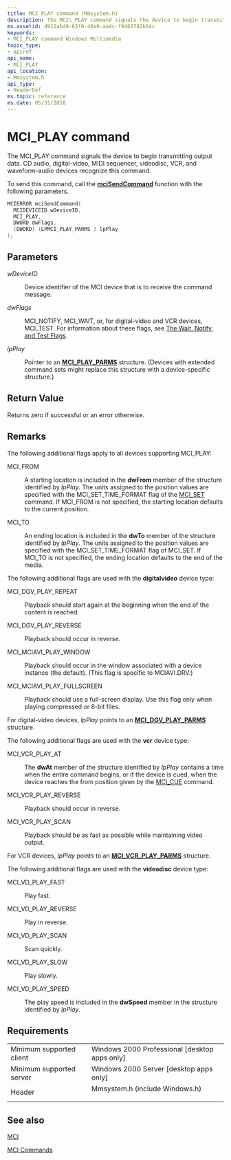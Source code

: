 ```yaml
---
title: MCI_PLAY command (Mmsystem.h)
description: The MCI\_PLAY command signals the device to begin transmitting output data. CD audio, digital-video, MIDI sequencer, videodisc, VCR, and waveform-audio devices recognize this command.
ms.assetid: d912ab49-63f0-40a9-aa4c-f9463782b54c
keywords:
- MCI_PLAY command Windows Multimedia
topic_type:
- apiref
api_name:
- MCI_PLAY
api_location:
- Mmsystem.h
api_type:
- HeaderDef
ms.topic: reference
ms.date: 05/31/2018
---
```


# MCI\_PLAY command

The MCI\_PLAY command signals the device to begin transmitting output data. CD audio, digital-video, MIDI sequencer, videodisc, VCR, and waveform-audio devices recognize this command.

To send this command, call the [**mciSendCommand**](/previous-versions//dd757160(v=vs.85)) function with the following parameters.


```C++
MCIERROR mciSendCommand(
  MCIDEVICEID wDeviceID, 
  MCI_PLAY, 
  DWORD dwFlags, 
  (DWORD) (LPMCI_PLAY_PARMS ) lpPlay
);
```



## Parameters

<dl> <dt>

<span id="wDeviceID"></span><span id="wdeviceid"></span><span id="WDEVICEID"></span>*wDeviceID*
</dt> <dd>

Device identifier of the MCI device that is to receive the command message.

</dd> <dt>

<span id="dwFlags"></span><span id="dwflags"></span><span id="DWFLAGS"></span>*dwFlags*
</dt> <dd>

MCI\_NOTIFY, MCI\_WAIT, or, for digital-video and VCR devices, MCI\_TEST. For information about these flags, see [The Wait, Notify, and Test Flags](the-wait-notify-and-test-flags.md).

</dd> <dt>

<span id="lpPlay"></span><span id="lpplay"></span><span id="LPPLAY"></span>*lpPlay*
</dt> <dd>

Pointer to an [**MCI\_PLAY\_PARMS**](mci-play-parms.md) structure. (Devices with extended command sets might replace this structure with a device-specific structure.)

</dd> </dl>

## Return Value

Returns zero if successful or an error otherwise.

## Remarks

The following additional flags apply to all devices supporting MCI\_PLAY:

<dl> <dt>

<span id="MCI_FROM"></span><span id="mci_from"></span>MCI\_FROM
</dt> <dd>

A starting location is included in the **dwFrom** member of the structure identified by *lpPlay*. The units assigned to the position values are specified with the MCI\_SET\_TIME\_FORMAT flag of the [MCI\_SET](mci-set.md) command. If MCI\_FROM is not specified, the starting location defaults to the current position.

</dd> <dt>

<span id="MCI_TO"></span><span id="mci_to"></span>MCI\_TO
</dt> <dd>

An ending location is included in the **dwTo** member of the structure identified by *lpPlay*. The units assigned to the position values are specified with the MCI\_SET\_TIME\_FORMAT flag of MCI\_SET. If MCI\_TO is not specified, the ending location defaults to the end of the media.

</dd> </dl>

The following additional flags are used with the **digitalvideo** device type:

<dl> <dt>

<span id="MCI_DGV_PLAY_REPEAT"></span><span id="mci_dgv_play_repeat"></span>MCI\_DGV\_PLAY\_REPEAT
</dt> <dd>

Playback should start again at the beginning when the end of the content is reached.

</dd> <dt>

<span id="MCI_DGV_PLAY_REVERSE"></span><span id="mci_dgv_play_reverse"></span>MCI\_DGV\_PLAY\_REVERSE
</dt> <dd>

Playback should occur in reverse.

</dd> <dt>

<span id="MCI_MCIAVI_PLAY_WINDOW"></span><span id="mci_mciavi_play_window"></span>MCI\_MCIAVI\_PLAY\_WINDOW
</dt> <dd>

Playback should occur in the window associated with a device instance (the default). (This flag is specific to MCIAVI.DRV.)

</dd> <dt>

<span id="MCI_MCIAVI_PLAY_FULLSCREEN"></span><span id="mci_mciavi_play_fullscreen"></span>MCI\_MCIAVI\_PLAY\_FULLSCREEN
</dt> <dd>

Playback should use a full-screen display. Use this flag only when playing compressed or 8-bit files.

</dd> </dl>

For digital-video devices, *lpPlay* points to an [**MCI\_DGV\_PLAY\_PARMS**](/previous-versions//dd743396(v=vs.85)) structure.

The following additional flags are used with the **vcr** device type:

<dl> <dt>

<span id="MCI_VCR_PLAY_AT"></span><span id="mci_vcr_play_at"></span>MCI\_VCR\_PLAY\_AT
</dt> <dd>

The **dwAt** member of the structure identified by *lpPlay* contains a time when the entire command begins, or if the device is cued, when the device reaches the from position given by the [MCI\_CUE](mci-cue.md) command.

</dd> <dt>

<span id="MCI_VCR_PLAY_REVERSE"></span><span id="mci_vcr_play_reverse"></span>MCI\_VCR\_PLAY\_REVERSE
</dt> <dd>

Playback should occur in reverse.

</dd> <dt>

<span id="MCI_VCR_PLAY_SCAN"></span><span id="mci_vcr_play_scan"></span>MCI\_VCR\_PLAY\_SCAN
</dt> <dd>

Playback should be as fast as possible while maintaining video output.

</dd> </dl>

For VCR devices, *lpPlay* points to an [**MCI\_VCR\_PLAY\_PARMS**](mci-vcr-play-parms.md) structure.

The following additional flags are used with the **videodisc** device type:

<dl> <dt>

<span id="MCI_VD_PLAY_FAST"></span><span id="mci_vd_play_fast"></span>MCI\_VD\_PLAY\_FAST
</dt> <dd>

Play fast.

</dd> <dt>

<span id="MCI_VD_PLAY_REVERSE"></span><span id="mci_vd_play_reverse"></span>MCI\_VD\_PLAY\_REVERSE
</dt> <dd>

Play in reverse.

</dd> <dt>

<span id="MCI_VD_PLAY_SCAN"></span><span id="mci_vd_play_scan"></span>MCI\_VD\_PLAY\_SCAN
</dt> <dd>

Scan quickly.

</dd> <dt>

<span id="MCI_VD_PLAY_SLOW"></span><span id="mci_vd_play_slow"></span>MCI\_VD\_PLAY\_SLOW
</dt> <dd>

Play slowly.

</dd> <dt>

<span id="MCI_VD_PLAY_SPEED"></span><span id="mci_vd_play_speed"></span>MCI\_VD\_PLAY\_SPEED
</dt> <dd>

The play speed is included in the **dwSpeed** member in the structure identified by *lpPlay*.

</dd> </dl>

## Requirements



|                                     |                                                                                                           |
|-------------------------------------|-----------------------------------------------------------------------------------------------------------|
| Minimum supported client<br/> | Windows 2000 Professional \[desktop apps only\]<br/>                                                |
| Minimum supported server<br/> | Windows 2000 Server \[desktop apps only\]<br/>                                                      |
| Header<br/>                   | <dl> <dt>Mmsystem.h (include Windows.h)</dt> </dl> |



## See also

<dl> <dt>

[MCI](mci.md)
</dt> <dt>

[MCI Commands](mci-commands.md)
</dt> </dl>

 

